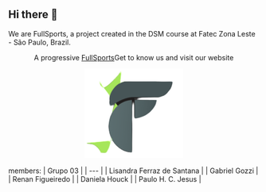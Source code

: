 ## Hi there 👋 
<!-- <img src="https://raw.githubusercontent.com/fullSports/Sig3_components/main/public/icone.png" width="20"> -->
We are FullSports, a project created in the DSM course at Fatec Zona Leste - São Paulo, Brazil. 
<!-- Get to know us and visit our website https://www.fullsports.dev.br -->
  <p align="center">A progressive <a href="http://nodejs.org" target="_blank">FullSports</a>Get to know us and visit our website</p>
    <p align="center">
  <a href="https://www.fullsports.dev.br" target="_blank"><img src="https://raw.githubusercontent.com/fullSports/Sig3_components/main/public/icone.png"></a>
</p>

members:
| Grupo 03 |
| --- |
| Lisandra Ferraz de Santana |
| Gabriel Gozzi |
| Renan Figueiredo |
| Daniela Houck |
| Paulo H. C. Jesus |
